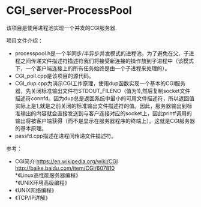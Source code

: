 # CGI_server-ProcessPool
该项目是使用进程池实现一个并发的CGI服务器.	  

项目文件介绍：  
* processpool.h是一个半同步/半异步并发模式的进程池，为了避免在父、子进程之间传递文件描述符描述符我们将接受新连接的操作放到子进程中（该模式下，一个客户端连接上的所有任务始终是由一个子进程来处理的）。  
* CGI_poll.cpp是该项目的源代码。  
* CGI_dup.cpp为演示CGI工作原理，使用dup函数实现一个基本的CGI服务器，先关闭标准输出文件符STDOUT_FILENO（值为1),然后复制socket文件描述符connfd。因为dup总是返回系统中最小的可用文件描述符，所以返回值实际上是1,就是之前关闭的标准输出文件描述符的值。因此，服务器输出到标准输出的内容就会直接发送到与客户连接对应的socket上，因此printf调用的输出将被客户端获得（而不是显示在服务器程序的终端上）。这就是CGI服务器的基本原理。  
* passfd.cpp描述在进程间传递文件描述符。  

参考：  
* CGI简介:https://en.wikipedia.org/wiki/CGI		
http://baike.baidu.com/item/CGI/607810			
*《Linux高性能服务器编程》		
*《UNIX环境高级编程》
* 《UNIX网络编程》
* 《TCP/IP详解》		
